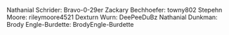 Nathanial Schrider: Bravo-0-29er
Zackary Bechhoefer: towny802
Stepehn Moore: rileymoore4521
Dexturn Wurn: DeePeeDuBz
Nathanial Dunkman: 
Brody Engle-Burdette: BrodyEngle-Burdette